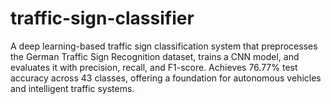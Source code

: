 # traffic-sign-classifier
A deep learning-based traffic sign classification system that preprocesses the German Traffic Sign Recognition dataset, trains a CNN model, and evaluates it with precision, recall, and F1-score. Achieves 76.77% test accuracy across 43 classes, offering a foundation for autonomous vehicles and intelligent traffic systems.
